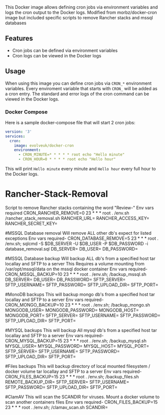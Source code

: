 This Docker image allows defining cron jobs via environment variables and logs the cron output to the Docker logs.
Modified from morbz/docker-cron image but included specific scripts to remove Rancher stacks and mssql databases

## Features ##
- Cron jobs can be defined via environment variables
- Cron logs can be viewed in the Docker logs

## Usage ##
When using this image you can define cron jobs via `CRON_*` environment variables. Every enviroment variable that starts with `CRON_` will be added as a cron entry. The standard and error logs of the cron command can be viewed in the Docker logs.

### Docker Compose ###
Here is a sample docker-compose file that will start 2 cron jobs:

```yaml
version: '3'
services:
  cron:
    image: evolveuk/docker-cron
    environment:
      - CRON_MINUTE=* * * * * root echo "Hello minute"
      - CRON_HOUR=0 * * * * root echo "Hello hour"
```

This will print `Hello minute` every minute and `Hello hour` every full hour to the Docker logs.

# Rancher-Stack-Removal
Script to remove Rancher stacks containing the word "Review-"
Env vars required
CRON_RANCHER_REMOVE=0 23 * * * root . /env.sh /rancher_stack_removal.sh
RANCHER_URL=
RANCHER_ACCESS_KEY=
RANCHER_SECRET_KEY=

#MSSQL Database removal
Will remove ALL other db's expect for listed exceptions
Env vars required-
CRON_DATABASE_REMOVE=5 23 * * * root . /env.sh; sqlcmd -S $DB_SERVER -U $DB_USER -P $DB_PASSWORD -i database_removal.sql
DB_SERVER=
DB_USER=
DB_PASSWORD=

#MSSQL Database backup
Will backup ALL db's from a specified host tar locallay and SFTP to a server
This Requires a volume mounting from /var/opt/mssql/data on the mssql docker container
Env vars required-
CRON_MSSQL_BACKUP=10 23 * * * root . /env.sh; /backup_mssql.sh
DB_SERVER=
DB_USER=
DB_PASSWORD=
SFTP_SERVER=
SFTP_USERNAME=
SFTP_PASSWORD=
SFTP_UPLOAD_DIR=
SFTP_PORT=

#MonoDB backups
This will backup mongo db's from a specified host tar locallay and SFTP to a server
Env vars required-
CRON_MONGO_BACKUP=10 23 * * * root . /env.sh; /backup_mongo.sh
MONGODB_USER=
MONGODB_PASSWORD=
MONGODB_HOST=
MONGODB_PORT=
SFTP_SERVER=
SFTP_USERNAME=
SFTP_PASSWORD=
SFTP_UPLOAD_DIR=
SFTP_PORT=

#MYSQL backups
This will backup All mysql db's from a specified host tar locallay and SFTP to a server
Env vars required-
CRON_MYSQL_BACKUP=15 23 * * * root . /env.sh; /backup_mysql.sh
MYSQL_USER=
MYSQL_PASSWORD=
MYSQL_HOST=
MYSQL_PORT=
SFTP_SERVER=
SFTP_USERNAME=
SFTP_PASSWORD=
SFTP_UPLOAD_DIR=
SFTP_PORT=

#Files backups
This will backup directory of local mounted filesystem / docker volume tar locallay and SFTP to a server
Env vars required-
CRON_FILES_BACKUP=15 23 * * * root . /env.sh; /backup_files.sh
REMOTE_BACKUP_DIR=
SFTP_SERVER=
SFTP_USERNAME=
SFTP_PASSWORD=
SFTP_UPLOAD_DIR=
SFTP_PORT=

#ClamAV
This will scan the SCANDIR for viruses. Mount a docker volume to scan another containers files
Env vars required-
CRON_FILES_BACKUP=15 23 * * * root . /env.sh; /clamav_scan.sh
SCANDIR=